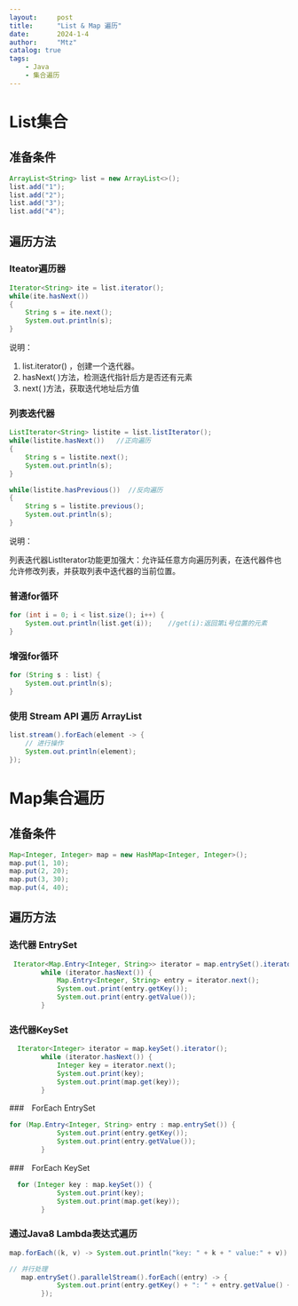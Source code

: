 ```yaml
---
layout:     post
title:      "List & Map 遍历"
date:       2024-1-4
author:     "Mtz"
catalog: true
tags:
    - Java
    - 集合遍历
---
```


# List集合

## 准备条件

```java
ArrayList<String> list = new ArrayList<>();
list.add("1");
list.add("2");
list.add("3");
list.add("4");
```

## 遍历方法

### Iteator遍历器

```java
Iterator<String> ite = list.iterator(); 
while(ite.hasNext())     
{
    String s = ite.next();
    System.out.println(s);
}
```

说明：

1. list.iterator()  ，创建一个迭代器。
2. hasNext( )方法，检测迭代指针后方是否还有元素
3. next( )方法，获取迭代地址后方值

### 列表迭代器

```java
ListIterator<String> listite = list.listIterator();
while(listite.hasNext())   //正向遍历
{
    String s = listite.next();
    System.out.println(s);
}

while(listite.hasPrevious())  //反向遍历
{
    String s = listite.previous();
    System.out.println(s);
}
```

说明：

列表迭代器ListIterator功能更加强大：允许延任意方向遍历列表，在迭代器件也允许修改列表，并获取列表中迭代器的当前位置。



### 普通for循环

```java
for (int i = 0; i < list.size(); i++) {
    System.out.println(list.get(i));    //get(i):返回第i号位置的元素
}
```

### 增强for循环

```java
for (String s : list) {
    System.out.println(s);
}
```

### 使用 Stream API 遍历 ArrayList

```java
list.stream().forEach(element -> {
    // 进行操作
    System.out.println(element);
});
```



# Map集合遍历

## 准备条件

```java
Map<Integer, Integer> map = new HashMap<Integer, Integer>();
map.put(1, 10);
map.put(2, 20);
map.put(3, 30);
map.put(4, 40);
```

## 遍历方法

### 迭代器 EntrySet

```java
 Iterator<Map.Entry<Integer, String>> iterator = map.entrySet().iterator();
        while (iterator.hasNext()) {
            Map.Entry<Integer, String> entry = iterator.next();
            System.out.print(entry.getKey());
            System.out.print(entry.getValue());
        }
```

### 迭代器KeySet

```java
  Iterator<Integer> iterator = map.keySet().iterator();
        while (iterator.hasNext()) {
            Integer key = iterator.next();
            System.out.print(key);
            System.out.print(map.get(key));
        }
```

###　ForEach EntrySet

```java
for (Map.Entry<Integer, String> entry : map.entrySet()) {
            System.out.print(entry.getKey());
            System.out.print(entry.getValue());
        }
```

###　ForEach KeySet

```java
  for (Integer key : map.keySet()) {
            System.out.print(key);
            System.out.print(map.get(key));
        }
```



### 通过Java8 Lambda表达式遍历

```java
map.forEach((k, v) -> System.out.println("key: " + k + " value:" + v));

// 并行处理
   map.entrySet().parallelStream().forEach((entry) -> {
            System.out.print(entry.getKey() + ": " + entry.getValue() + " ");
        });
```

